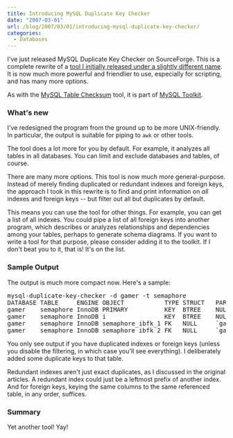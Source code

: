 ```yaml
---
title: Introducing MySQL Duplicate Key Checker
date: "2007-03-01"
url: /blog/2007/03/01/introducing-mysql-duplicate-key-checker/
categories:
  - Databases
---
```


I've just released MySQL Duplicate Key Checker on SourceForge. This is a complete rewrite of a [tool I initially released under a slightly different name][1]. It is now much more powerful and friendlier to use, especially for scripting, and has many more options.

As with the [MySQL Table Checksum][2] tool, it is part of [MySQL Toolkit][3].

### What's new

I've redesigned the program from the ground up to be more UNIX-friendly. In particular, the output is suitable for piping to `awk` or other tools.

The tool does a lot more for you by default. For example, it analyzes all tables in all databases. You can limit and exclude databases and tables, of course.

There are many more options. This tool is now much more general-purpose. Instead of merely finding duplicated or redundant indexes and foreign keys, the approach I took in this rewrite is to find and print information on *all* indexes and foreign keys -- but filter out all but duplicates by default.

This means you can use the tool for other things. For example, you can get a list of all indexes. You could pipe a list of all foreign keys into another program, which describes or analyzes relationships and dependencies among your tables, perhaps to generate schema diagrams. If you want to write a tool for that purpose, please consider adding it to the toolkit. If I don't beat you to it, that is! It's on the list.

### Sample Output

The output is much more compact now. Here's a sample:

<pre>mysql-duplicate-key-checker -d gamer -t semaphore
DATABASE TABLE     ENGINE OBJECT           TYPE STRUCT   PARENT        COLUMNS
gamer    semaphore InnoDB PRIMARY          KEY  BTREE    NULL          `i`
gamer    semaphore InnoDB i                KEY  BTREE    NULL          `i`
gamer    semaphore InnoDB semaphore_ibfk_1 FK   NULL     `gamer`.`foo` `i`
gamer    semaphore InnoDB semaphore_ibfk_2 FK   NULL     `gamer`.`foo` `i`</pre>

You only see output if you have duplicated indexes or foreign keys (unless you disable the filtering, in which case you'll see everything). I deliberately added some duplicate keys to that table.

Redundant indexes aren't just exact duplicates, as I discussed in the original articles. A redundant index could just be a leftmost prefix of another index. And for foreign keys, keying the same columns to the same referenced table, in any order, suffices.

### Summary

Yet another tool! Yay!

 [1]: http://www.xaprb.com/blog/2006/09/17/duplicate-index-checker-version-18-released/
 [2]: http://www.xaprb.com/blog/2007/02/26/introducing-mysql-table-checksum/
 [3]: http://code.google.com/p/maatkit
